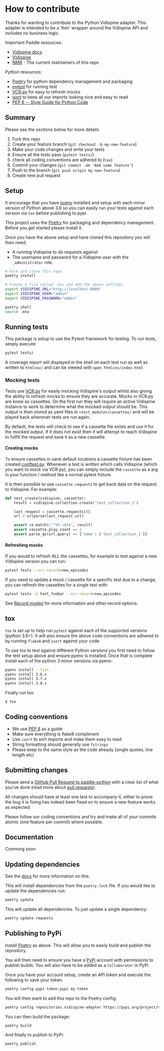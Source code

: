 # How to contribute

Thanks for wanting to contribute to the Python Vidispine adapter. This adapter is intended to be a 'thin' wrapper around the Vidispine API and includes no business logic.

Important Paddle resources:


  * [Vidispine docs](https://apidoc.vidispine.com//latest/)
  * [Vidispine](https://www.vidispine.com)
  * [NMR](http://nmr.com/) - The current maintainers of this repo


Python resources:

  * [Poetry](https://python-poetry.org/) for python dependency management and packaging
  * [pytest](https://docs.pytest.org/en/latest/) for running test
  * [VCR.py](https://vcrpy.readthedocs.io/) for easy to refresh mocks
  * [isort](https://timothycrosley.github.io/isort/) to keep all our imports looking nice and easy to read
  * [PEP 8 -- Style Guide for Python Code](https://www.python.org/dev/peps/pep-0008/)


## Summary

Please see the sections below for more details

1. Fork this repo
1. Create your feature branch (`git checkout -b my-new-feature`)
1. Make your code changes and write your tests
1. Ensure all the tests pass (`pytest tests/`)
1. check all coding conventions are adhered to (`tox`)
1. Commit your changes (`git commit -am 'Add some feature'`)
1. Push to the branch (`git push origin my-new-feature`)
1. Create new pull request


## Setup

It encourage that you have [pyenv](https://github.com/pyenv/pyenv) installed and setup with each minor version of Python above 3.6 so you can easily run your tests against each version via `tox` before publishing to pypi.

This project uses the [Poetry](https://python-poetry.org/) for packaging and dependency management. Before you get started please install it.

Once you have the above setup and have cloned this repository you will then need:
* A running Vidispine to do requests against
* The username and password for a Vidispine user with the `_administrator` role.


```bash
# Fork and clone this repo
poetry install

# Create a file called .env and add the above settings
export VIDISPINE_URL="http://localhost:8080"
export VIDISPINE_USER="admin"
export VIDISPINE_PASSWORD="admin"

poetry shell
source .env
```

## Running tests

This package is setup to use the Pytest framework for testing.
To run tests, simply execute:
```bash
pytest tests/
```

A coverage report will displayed in the shell on each test run as well as written to `htmlcov/` and can be viewed with `open htmlcov/index.html`



### Mocking tests

Tests use [VCR.py](https://vcrpy.readthedocs.io/en/latest/index.html) for easily mocking Vidispine's output whilst also giving the ability to refresh mocks to ensure they are accurate. Mocks in VCR.py are know as cassettes. On the first run they will require an active Vidispine instance to work to determine what the mocked output should be. This output is then stored as yaml files in `<test_module>/cassettes/` and will be played back whenever tests are run again.

By default, the tests will check to see if a cassette file exists and use it for the mocked output. If it does not exist then it will attempt to reach Vidispine to fulfill the request and save it as a new cassette.


#### Creating mocks

To ensure cassettes in sane default locations a cassette fixture has been created [conftest.py](https://github.com/newmediaresearch/vidispine-adapter/blob/master/tests/conftest.py). Whenever a test is written which calls Vidispine (which you want to mock via VCR.py), you can simply include the `cassette` as a arg in your function / method like a normal pytest fixture.

It is then possible to use `cassette.requests` to get back data on the request to Vidispine. For example:

```python
def test_create(vidispine, cassette):
    result = vidispine.collection.create('test_collection_1')

    last_request = cassette.requests[0]
    url = urlparse(last_request.url)

    assert re.match(r'^VX-\d+$', result)
    assert cassette.play_count == 1
    assert parse_qs(url.query) == {'name': ['test_collection_1']}
```

#### Refreshing mocks

If you would to refresh ALL the cassettes, for example to test against a new Vidispine version you can run:
```bash
pytest tests --vcr-record=new_episodes
```

If you need to update a mock / cassette for a specific test due to a change, you can refresh the cassettes for a single test with:
```bash
pytest tests -k test_foobar --vcr-record=new_episodes
```

See [Record modes](https://vcrpy.readthedocs.io/en/latest/usage.html?highlight=new_episodes#record-modes) for more information and other record options.



## tox

`tox` is set up to help run `pytest` against each of the supported versions (python 3.6+). It will also ensure the above code conventions are adhered to by running `flake8` and `isort` against your code.

To use tox to test against different Python versions you first need to follow the test setup above and ensure pyenv is installed. Once that is complete install each of the python 3 minor versions via pyenv:
```bash
pyenv install --list
pyenv install 3.6.x
pyenv install 3.7.x
pyenv install 3.8.x
```

Finally run tox:
```bash
$ tox
```


## Coding conventions

* We use [PEP 8](https://www.python.org/dev/peps/pep-0008/) as a guide
* Make sure everything is flake8 compliment
* Use `isort` to sort imports and make them easy to read
* String formatting should generally use `fstrings`
* Please keep to the same style as the code already (single quotes, line length etc)



## Submitting changes

Please send a [GitHub Pull Request to paddle-python](https://github.com/newmediaresearch/vidispine-adapter/pull/new/master) with a clear list of what you've done (read more about [pull requests](http://help.github.com/pull-requests/)).

All changes should have at least one test to accompany it, either to prove the bug it is fixing has indeed been fixed on to ensure a new feature works as expected.

Please follow our coding conventions and try and make all of your commits atomic (one feature per commit) where possible.



## Documentation

Comming soon



## Updating dependencies

See the [docs](https://python-poetry.org/docs/cli/) for more information on this.

This will install dependencies from the `poetry.lock` file. If you would like to update the dependencies run:
```bash
poetry update
```

This will update all dependencies. To just update a single dependency:
```bash
poetry update requests
```



## Publishing to PyPi

Install [Poetry](https://python-poetry.org/) as above. This will allow you to easily build and publish the repository.

You will then need to ensure you have a [PyPi](https://pypi.org/) account with permissions to publish builds. You will also  have to be added as a `Collaborator` in PyPi

Once you have your account setup, create an API token and execute the following to save your token:
```bash
poetry config pypi-token.pypi my-token
```

You will then want to add this repo to the Poetry config:
```bash
poetry config repositories.vidispine-adapter https://pypi.org/project/vidispine-adapter/
```

You can then build the package:
```bash
poetry build
```

And finally to publish to PyPi:
```bash
poetry publish
```
